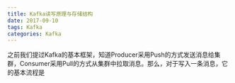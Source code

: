```yaml
---
title: Kafka读写原理与存储结构
date: 2017-09-10
tags: Kafka
categories: Kafka
---
```


之前我们提过Kafka的基本框架，知道Producer采用Push的方式发送消息给集群，Consumer采用Pull的方式从集群中拉取消息。那么，对于写入一条消息，它的基本流程是
